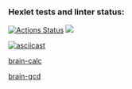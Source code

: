 ### Hexlet tests and linter status:

[![Actions Status](https://github.com/immortal-p/frontend-project-44/actions/workflows/hexlet-check.yml/badge.svg)](https://github.com/immortal-p/frontend-project-44/actions)
<a href="https://codeclimate.com/github/immortal-p/frontend-project-44/maintainability">
<img src="https://api.codeclimate.com/v1/badges/07d43a68e7d0fd3eca48/maintainability" /></a>

[![asciicast](brain-even)](https://asciinema.org/a/BcYBklc3C9RnAQIE2Ec7SJNOy)

<a href="https://asciinema.org/a/BSaRFjw8II4V273uP3dcaEynD" target="_blank"><p>brain-calc</p></a>

<a href="https://asciinema.org/a/GXEHmqeedlvho2tm2xgz56ZwM" target="_blank"><p>brain-gcd</p></a>
